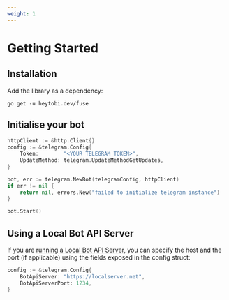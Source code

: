 ```yaml
---
weight: 1
---
```


# Getting Started

## Installation

Add the library as a dependency:
```console
go get -u heytobi.dev/fuse
```

## Initialise your bot

```go
httpClient := &http.Client{}
config := &telegram.Config{
    Token:        "<YOUR TELEGRAM TOKEN>",
    UpdateMethod: telegram.UpdateMethodGetUpdates,
}

bot, err := telegram.NewBot(telegramConfig, httpClient)
if err != nil {
    return nil, errors.New("failed to initialize telegram instance")
}

bot.Start()
```

## Using a Local Bot API Server
If you are [running a Local Bot API Server](https://core.telegram.org/bots/api#using-a-local-bot-api-server), you can
specify the host and the port (if applicable) using the fields exposed in the config struct:

```go
config := &telegram.Config{
    BotApiServer: "https://localserver.net",
    BotApiServerPort: 1234,
}
```
